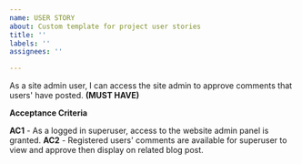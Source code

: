 ```yaml
---
name: USER STORY
about: Custom template for project user stories
title: ''
labels: ''
assignees: ''

---
```


As a site admin user, I can access the site admin to approve comments that users' have posted. **(MUST HAVE)**

**Acceptance Criteria**

**AC1** - As a logged in superuser, access to the website admin panel is granted.
**AC2** - Registered users' comments are available for superuser to view and approve then display on related blog post.
